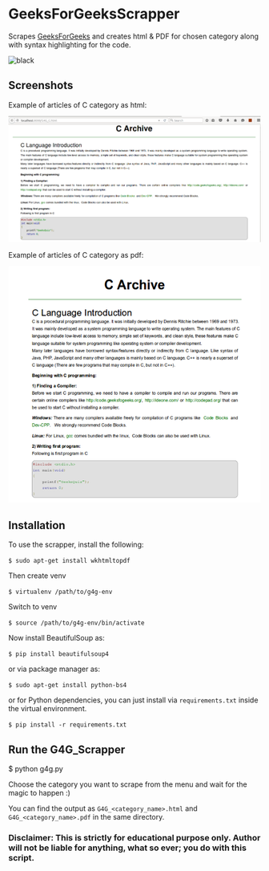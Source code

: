 # GeeksForGeeksScrapper
Scrapes [GeeksForGeeks](http://www.geeksforgeeks.org) and creates html & PDF for chosen category along with syntax highlighting for the code.

![black](https://github.com/itsvinayak/GeeksForGeeksScrapper/workflows/black/badge.svg?branch=master&event=push)

## Screenshots

Example of articles of C category as html:

![alt tag](https://github.com/CuriousLearner/GeeksForGeeksScrapper/blob/master/screenshots/G4G_C_html.png)

Example of articles of C category as pdf:

![alt tag](https://github.com/CuriousLearner/GeeksForGeeksScrapper/blob/master/screenshots/G4G_C_pdf.png)

## Installation
To use the scrapper, install the following:

`$ sudo apt-get install wkhtmltopdf`

Then create venv

`$ virtualenv /path/to/g4g-env`

Switch to venv

`$ source /path/to/g4g-env/bin/activate`

Now install BeautifulSoup as:

`$ pip install beautifulsoup4`

or via package manager as:

`$ sudo apt-get install python-bs4`

or for Python dependencies, you can just install via `requirements.txt` inside the virtual environment.

`$ pip install -r requirements.txt`

## Run the G4G_Scrapper

$ python g4g.py

Choose the category you want to scrape from the menu and wait for the magic to happen :)

You can find the output as `G4G_<category_name>.html` and `G4G_<category_name>.pdf` in the same directory.

### Disclaimer: This is strictly for educational purpose only. Author will not be liable for anything, what so ever; you do with this script.

